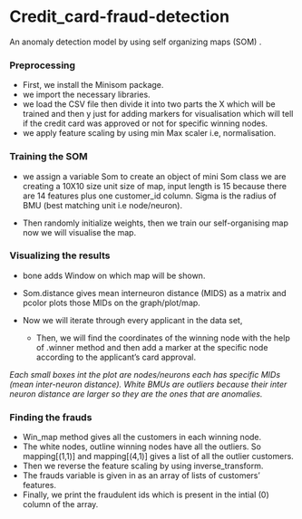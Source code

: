 # Credit_card-fraud-detection
An anomaly detection model by using self organizing maps (SOM) .

### **Preprocessing**
* First, we install the Minisom package. 
* we import the necessary libraries. 
* we load the CSV file then divide it into two parts the X which will be trained and then y just for adding markers for visualisation which will tell if the credit card was approved or not for specific winning nodes.
* we apply feature scaling by using min Max scaler i.e, normalisation. 

### **Training the SOM**

* we assign a variable Som to create an object of mini Som class we are creating a 10X10 size unit size of map, input length is 15 because there are 14 features plus one customer_id column. Sigma is the radius of BMU (best matching unit i.e node/neuron).

* Then randomly initialize weights, then we train our self-organising map 
now we will visualise the map.


### **Visualizing the results**

* bone adds Window on which map will be shown.
* Som.distance gives mean interneuron distance (MIDS) as a matrix and pcolor plots those MIDs on the graph/plot/map.

* Now we will iterate through every applicant in the data set, 
  * Then, we will find the coordinates of the winning node with the help of .winner method and then add a marker at the specific node according to the applicant’s card approval. 
 
 *Each small boxes int the plot are nodes/neurons each has specific MIDs (mean inter-neuron distance).* 
 *White BMUs are outliers because their inter neuron distance are larger so they are the ones that are anomalies.* 

### **Finding the frauds**

* Win_map method gives all the customers in each winning node.
* The white nodes, outline winning nodes have all the outliers. So mapping[(1,1)] and mapping[(4,1)] gives a list of all the outlier customers. 
* Then we reverse the feature scaling by using inverse_transform.
* The frauds variable is given in as an array of lists of customers’ features.
* Finally, we print the fraudulent ids which is present in the intial (0) column of the array.
